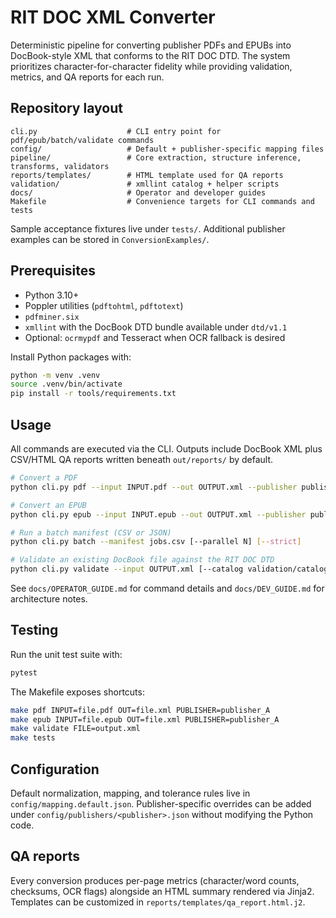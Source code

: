 # RIT DOC XML Converter

Deterministic pipeline for converting publisher PDFs and EPUBs into DocBook-style XML that conforms to the RIT DOC DTD. The system prioritizes character-for-character fidelity while providing validation, metrics, and QA reports for each run.

## Repository layout

```
cli.py                    # CLI entry point for pdf/epub/batch/validate commands
config/                   # Default + publisher-specific mapping files
pipeline/                 # Core extraction, structure inference, transforms, validators
reports/templates/        # HTML template used for QA reports
validation/               # xmllint catalog + helper scripts
docs/                     # Operator and developer guides
Makefile                  # Convenience targets for CLI commands and tests
```

Sample acceptance fixtures live under `tests/`. Additional publisher examples can be stored in `ConversionExamples/`.

## Prerequisites

* Python 3.10+
* Poppler utilities (`pdftohtml`, `pdftotext`)
* `pdfminer.six`
* `xmllint` with the DocBook DTD bundle available under `dtd/v1.1`
* Optional: `ocrmypdf` and Tesseract when OCR fallback is desired

Install Python packages with:

```bash
python -m venv .venv
source .venv/bin/activate
pip install -r tools/requirements.txt
```

## Usage

All commands are executed via the CLI. Outputs include DocBook XML plus CSV/HTML QA reports written beneath `out/reports/` by default.

```bash
# Convert a PDF
python cli.py pdf --input INPUT.pdf --out OUTPUT.xml --publisher publisher_A [--ocr-on-image-only] [--strict]

# Convert an EPUB
python cli.py epub --input INPUT.epub --out OUTPUT.xml --publisher publisher_A [--strict]

# Run a batch manifest (CSV or JSON)
python cli.py batch --manifest jobs.csv [--parallel N] [--strict]

# Validate an existing DocBook file against the RIT DOC DTD
python cli.py validate --input OUTPUT.xml [--catalog validation/catalog.xml]
```

See `docs/OPERATOR_GUIDE.md` for command details and `docs/DEV_GUIDE.md` for architecture notes.

## Testing

Run the unit test suite with:

```bash
pytest
```

The Makefile exposes shortcuts:

```bash
make pdf INPUT=file.pdf OUT=file.xml PUBLISHER=publisher_A
make epub INPUT=file.epub OUT=file.xml PUBLISHER=publisher_A
make validate FILE=output.xml
make tests
```

## Configuration

Default normalization, mapping, and tolerance rules live in `config/mapping.default.json`. Publisher-specific overrides can be added under `config/publishers/<publisher>.json` without modifying the Python code.

## QA reports

Every conversion produces per-page metrics (character/word counts, checksums, OCR flags) alongside an HTML summary rendered via Jinja2. Templates can be customized in `reports/templates/qa_report.html.j2`.

